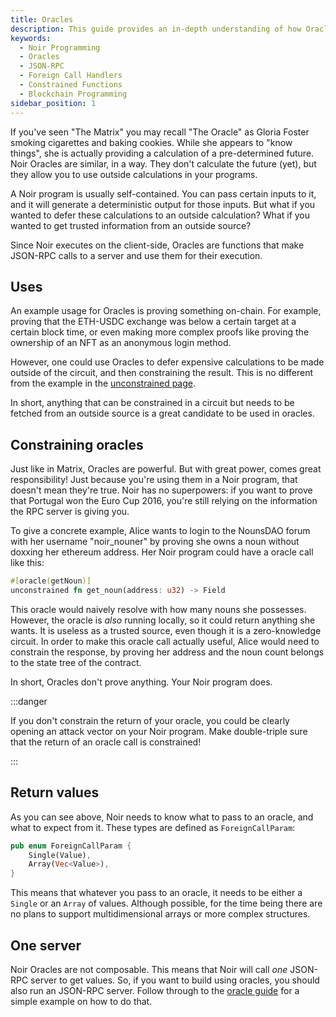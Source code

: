 ```yaml
---
title: Oracles
description: This guide provides an in-depth understanding of how Oracles work in Noir programming. Learn how to use outside calculations in your programs, constrain oracles, and understand their uses and limitations.
keywords:
  - Noir Programming
  - Oracles
  - JSON-RPC
  - Foreign Call Handlers
  - Constrained Functions
  - Blockchain Programming
sidebar_position: 1
---
```


If you've seen "The Matrix" you may recall "The Oracle" as Gloria Foster smoking cigarettes and baking cookies. While she appears to "know things", she is actually providing a calculation of a pre-determined future. Noir Oracles are similar, in a way. They don't calculate the future (yet), but they allow you to use outside calculations in your programs.

A Noir program is usually self-contained. You can pass certain inputs to it, and it will generate a deterministic output for those inputs. But what if you wanted to defer these calculations to an outside calculation? What if you wanted to get trusted information from an outside source?

Since Noir executes on the client-side, Oracles are functions that make JSON-RPC calls to a server and use them for their execution.

## Uses

An example usage for Oracles is proving something on-chain. For example, proving that the ETH-USDC exchange was below a certain target at a certain block time, or even making more complex proofs like proving the ownership of an NFT as an anonymous login method.

However, one could use Oracles to defer expensive calculations to be made outside of the circuit, and then constraining the result. This is no different from the example in the [unconstrained page](../noir/concepts//unconstrained.md).

In short, anything that can be constrained in a circuit but needs to be fetched from an outside source is a great candidate to be used in oracles.

## Constraining oracles

Just like in Matrix, Oracles are powerful. But with great power, comes great responsibility! Just because you're using them in a Noir program, that doesn't mean they're true. Noir has no superpowers: if you want to prove that Portugal won the Euro Cup 2016, you're still relying on the information the RPC server is giving you.

To give a concrete example, Alice wants to login to the NounsDAO forum with her username "noir_nouner" by proving she owns a noun without doxxing her ethereum address. Her Noir program could have a oracle call like this:

```rust
#[oracle(getNoun)]
unconstrained fn get_noun(address: u32) -> Field
```

This oracle would naively resolve with how many nouns she possesses. However, the oracle is *also* running locally, so it could return anything she wants. It is useless as a trusted source, even though it is a zero-knowledge circuit. In order to make this oracle call actually useful, Alice would need to constrain the response, by proving her address and the noun count belongs to the state tree of the contract.

In short, Oracles don't prove anything. Your Noir program does.

:::danger

If you don't constrain the return of your oracle, you could be clearly opening an attack vector on your Noir program. Make double-triple sure that the return of an oracle call is constrained!

:::

## Return values

As you can see above, Noir needs to know what to pass to an oracle, and what to expect from it. These types are defined as `ForeignCallParam`:

```rust
pub enum ForeignCallParam {
    Single(Value),
    Array(Vec<Value>),
}
```

This means that whatever you pass to an oracle, it needs to be either a `Single` or an `Array` of values. Although possible, for the time being there are no plans to support multidimensional arrays or more complex structures.

## One server

Noir Oracles are not composable. This means that Noir will call *one* JSON-RPC server to get values. So, if you want to build using oracles, you should also run an JSON-RPC server. Follow through to the [oracle guide](../how_to/how-to-oracles.md) for a simple example on how to do that.
